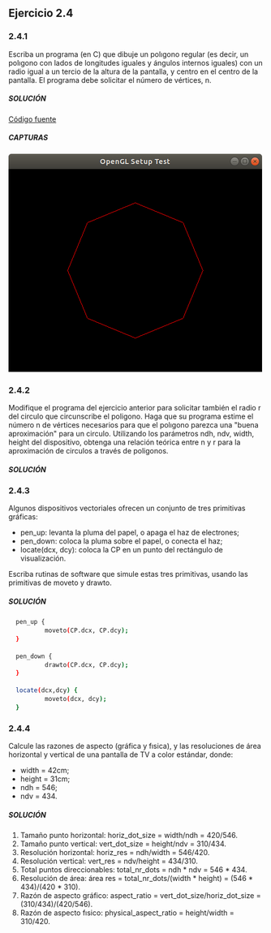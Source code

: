 ## Ejercicio 2.4

### 2.4.1
Escriba un programa (en C) que dibuje un polıgono regular (es decir, un polıgono con lados de longitudes iguales y ángulos internos iguales) con un radio igual a un tercio de la altura de la pantalla, y centro en el centro de la pantalla. El programa debe solicitar el número de vértices, n.

  ##### SOLUCIÓN
  [Código fuente](poligono241.cpp)
  ##### CAPTURAS
  ![screenshot](imgs/poligono8.png)
  

### 2.4.2
Modifique el programa del ejercicio anterior para solicitar también el radio r del circulo que circunscribe el poligono. Haga que su programa estime el número n de vértices necesarios para que el polıgono parezca una "buena aproximación" para un circulo. Utilizando los parámetros ndh, ndv, width, height del dispositivo, obtenga una relación teórica entre n y r para la aproximación de circulos a través de poligonos.

  ##### SOLUCIÓN



### 2.4.3
Algunos dispositivos vectoriales ofrecen un conjunto de tres primitivas gráficas:

  * pen_up: levanta la pluma del papel, o apaga el haz de electrones;
  * pen_down: coloca la pluma sobre el papel, o conecta el haz;
  * locate(dcx, dcy): coloca la CP en un punto del rectángulo de visualización.

Escriba rutinas de software que simule estas tres primitivas, usando las primitivas de moveto y drawto.

  ##### SOLUCIÓN
  ```bash
    pen_up {
            moveto(CP.dcx, CP.dcy);
    }
    
    pen_down {
            drawto(CP.dcx, CP.dcy);
    }
    
    locate(dcx,dcy) {
            moveto(dcx, dcy);
    }
  ```
  
### 2.4.4
Calcule las razones de aspecto (gráfica y fısica), y las resoluciones de área horizontal y vertical de una pantalla de TV a color estándar, donde:

   * width = 42cm;
   * height = 31cm;
   * ndh = 546;
   * ndv = 434.
   
  ##### SOLUCIÓN
  1. Tamaño punto horizontal: horiz_dot_size = width/ndh = 420/546.
  2. Tamaño punto vertical: vert_dot_size = height/ndv = 310/434.
  3. Resolución horizontal: horiz_res = ndh/width = 546/420.
  4. Resolución vertical: vert_res = ndv/height = 434/310.
  5. Total puntos direccionables: total_nr_dots = ndh \* ndv = 546 \* 434.
  6. Resolución de área: área res = total_nr_dots/(width \* height) = (546 \* 434)/(420 \* 310).
  7. Razón de aspecto gráfico: aspect_ratio = vert_dot_size/horiz_dot_size = (310/434)/(420/546).
  8. Razón de aspecto fısico: physical_aspect_ratio = height/width = 310/420.
